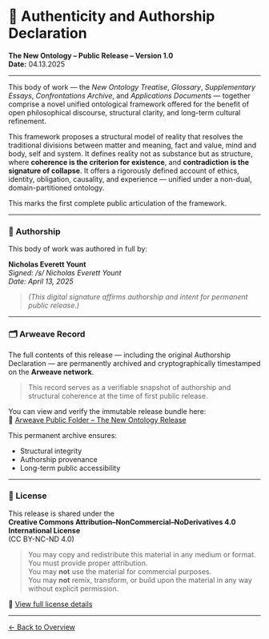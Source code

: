# 🧾 Authenticity and Authorship Declaration  
**The New Ontology – Public Release – Version 1.0**  
**Date:** 04.13.2025

---

This body of work — the *New Ontology Treatise*, *Glossary*, *Supplementary Essays*, *Confrontations Archive*, and *Applications Documents* — together comprise a novel unified ontological framework offered for the benefit of open philosophical discourse, structural clarity, and long-term cultural refinement.

This framework proposes a structural model of reality that resolves the traditional divisions between matter and meaning, fact and value, mind and body, self and system. It defines reality not as substance but as structure, where **coherence is the criterion for existence**, and **contradiction is the signature of collapse**. It offers a rigorously defined account of ethics, identity, obligation, causality, and experience — unified under a non-dual, domain-partitioned ontology.

This marks the first complete public articulation of the framework.

---

### 📌 Authorship

This body of work was authored in full by:

**Nicholas Everett Yount**  
*Signed: /s/ Nicholas Everett Yount*  
*Date: April 13, 2025*

> *(This digital signature affirms authorship and intent for permanent public release.)*

---

### 🗂 Arweave Record

The full contents of this release — including the original Authorship Declaration — are permanently archived and cryptographically timestamped on the **Arweave network**.

> This record serves as a verifiable snapshot of authorship and structural coherence at the time of first public release.

You can view and verify the immutable release bundle here:  
🔗 [Arweave Public Folder – The New Ontology Release](https://app.ardrive.io/#/file/765ed57a-8d50-45bc-b165-545e13fbcb6b/view)

This permanent archive ensures:
- Structural integrity
- Authorship provenance
- Long-term public accessibility

---

### 📜 License

This release is shared under the  
**Creative Commons Attribution–NonCommercial–NoDerivatives 4.0 International License**  
(CC BY-NC-ND 4.0)

> You may copy and redistribute this material in any medium or format.  
> You must provide proper attribution.  
> You may **not** use the material for commercial purposes.  
> You may **not** remix, transform, or build upon the material in any way without explicit permission.

🔗 [View full license details](https://creativecommons.org/licenses/by-nc-nd/4.0/)

---

[← Back to Overview](/the-new-ontology---public-release/overview/)
